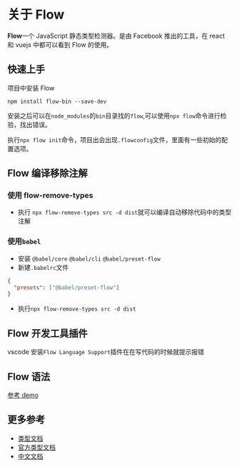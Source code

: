 # 关于 Flow

**Flow**一个 JavaScript 静态类型检测器。是由 Facebook 推出的工具，在 react 和 vuejs 中都可以看到 Flow 的使用。

## 快速上手

项目中安装 Flow

```
npm install flow-bin --save-dev
```

安装之后可以在`node_modules`的`bin`目录找的`flow`,可以使用`npx flow`命令进行检验，找出错误。

执行`npx flow init`命令，项目出会出现`.flowconfig`文件，里面有一些初始的配置选项。

## Flow 编译移除注解

### 使用 flow-remove-types

- 执行 `npx flow-remove-types src -d dist`就可以编译自动移除代码中的类型注解

### 使用`babel`

- 安装 `@babel/core` `@babel/cli` `@babel/preset-flow`
- 新建`.babelrc`文件

```json
{
  "presets": ["@babel/preset-flow"]
}
```

- 执行`npx flow-remove-types src -d dist`

## Flow 开发工具插件

vscode 安装`Flow Language Support`插件在在写代码的时候就提示报错

## Flow 语法

[参考 demo](https://github.com/licop/What_is_FE/tree/master/examples/Flow)

## 更多参考

- [类型文档](https://www.saltycrane.com/cheat-sheets/flow-type/latest/)
- [官方类型文档](https://flow.org/en/docs/types/)
- [中文文档](https://zhenyong.github.io/flowtype/)
